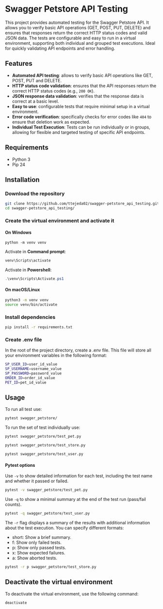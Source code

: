 # Swagger Petstore API Testing
This project provides automated testing for the Swagger Petstore API. It allows you to verify basic API operations (GET, POST, PUT, DELETE) and ensures that responses return the correct HTTP status codes and valid JSON data. The tests are configurable and easy to run in a virtual environment, supporting both individual and grouped test executions. Ideal for quickly validating API endpoints and error handling.

## Features
- **Automated API testing**: allows to verify basic API operations like GET, POST, PUT and DELETE.
- **HTTP status code validation**: ensures that the API responses return the correct HTTP status codes (e.g., `200 OK`).
- **JSON response data validation**: verifies that the response data is correct at a basic level.
- **Easy to use**: configurable tests that require minimal setup in a virtual environment.
- **Error code verification**: specifically checks for error codes like `404` to ensure that deletion work as expected.
- **Individual Test Execution**: Tests can be run individually or in groups, allowing for flexible and targeted testing of specific API endpoints.

## Requirements
- Python 3
- Pip 24

## Installation
### Download the repository
```bash
git clone https://github.com/ttejeda02/swagger-petstore_api_testing.git
cd swagger-petstore_api_testing/
```
### Create the virtual environment and activate it
#### On Windows
```
python -m venv venv
```
Activate in **Command prompt**:
```cmd
venv\Scripts\activate
```
Activate in **Powershell**:
```PowerShell
.\venv\Scripts\Activate.ps1
```
#### On macOS/Linux
```bash
python3 -m venv venv
source venv/bin/activate
```

### Install dependencies
```bash
pip install -r requirements.txt
```

### Create .env file
In the root of the project directory, create a .env file. This file will store all your environment variables in the following format:
```bash
SP_USER_ID=user_id_value
SP_USERNAME=username_value
SP_PASSWORD=password_value
ORDER_ID=order_id_value
PET_ID=pet_id_value
```

## Usage
To run all test use:
```bash
pytest swagger_petstore/
```
To run the set of test individually use:
```bash
pytest swagger_petstore/test_pet.py
```
```bash
pytest swagger_petstore/test_store.py
```
```bash
pytest swagger_petstore/test_user.py
```
#### Pytest options
Use `-v` to show detailed information for each test, including the test name and whether it passed or failed.
```bash
pytest -v swagger_petstore/test_pet.py
```
Use `-q` to show a minimal summary at the end of the test run (pass/fail counts).
```bash
pytest -q swagger_petstore/test_user.py
```
The `-r` flag displays a summary of the results with additional information about the test execution. You can specify different formats:
- short: Show a brief summary.
- f: Show only failed tests.
- p: Show only passed tests.
- x: Show expected failures.
- a: Show aborted tests.
```bash
pytest -r p swagger_petstore/test_store.py
```

## Deactivate the virtual environment
To deactivate the virtual environment, use the following command:
```bash
deactivate
```